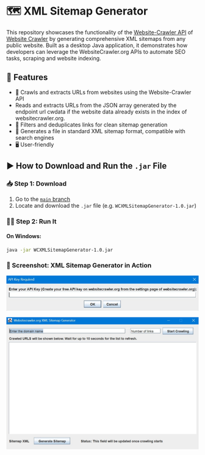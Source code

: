 # 🗺️ XML Sitemap Generator

This repository showcases the functionality of the [Website-Crawler API](https://github.com/pc8544/Website-Crawler) of [Website Crawler](https://www.websitecrawler.org) by generating comprehensive XML sitemaps from any public website. Built as a desktop Java application, it demonstrates how developers can leverage the WebsiteCrawler.org APIs to automate SEO tasks, scraping and website indexing.

## 🚀 Features

- 🔗 Crawls and extracts URLs from websites using the Website-Crawler API
- Reads and extracts URLs from the JSON array generated by the endpoint url cwdata if the website data already exists in the index of websitecrawler.org.
- 🧠 Filters and deduplicates links for clean sitemap generation
- 📄 Generates a file in standard XML sitemap format, compatible with search engines
- 🖥️ User-friendly

## ▶️ How to Download and Run the `.jar` File

### 📥 Step 1: Download

1. Go to the [`main` branch](https://github.com/pc8544/XML-Sitemap-Generator/tree/main)
2. Locate and download the `.jar` file (e.g. `WCXMLSitemapGenerator-1.0.jar`)

### 🏃‍♂️ Step 2: Run It

#### On Windows:
```bash
java -jar WCXMLSitemapGenerator-1.0.jar
```

### 📸 Screenshot: XML Sitemap Generator in Action
![Sitemap Generator Screenshot](https://github.com/pc8544/XML-Sitemap-Generator/blob/main/jar%20screen1.jpg)

![Sitemap Generator Screenshot](https://github.com/pc8544/XML-Sitemap-Generator/blob/main/jar%20screen%202.jpg)


